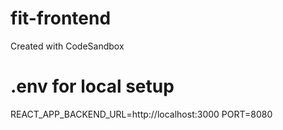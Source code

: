 # fit-frontend
Created with CodeSandbox
# .env for local setup
REACT_APP_BACKEND_URL=http://localhost:3000
PORT=8080

